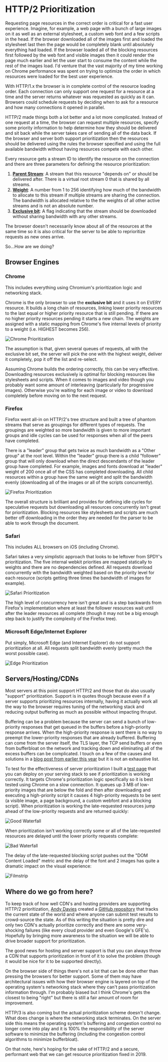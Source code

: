 # HTTP/2 Prioritization

Requesting page resources in the correct order is critical for a fast user experience. Imagine, for example, a web page with a bunch of large images on it as well as an external stylesheet, a custom web font and a few scripts in the head. If the browser downloaded all of the images first and loaded the stylesheet last then the page would be completely blank until absolutely everything had loaded. If the browser loaded all of the blocking resources first followed by the web font and visible images then it could render the page much earlier and let the user start to consume the content while the rest of the images load. I'd venture that the vast majority of my time working on Chrome performance was spent on trying to optimize the order in which resources were loaded for the best user experience.

With HTTP/1.x the browser is in complete control of the resource loading order. Each connection can only support one request for a resource at a time and the server returns whatever was requested as quickly as it can. Browsers could schedule requests by deciding when to ask for a resource and how many connections it opened in parallel.

HTTP/2 made things both a lot better and a lot more complicated. Instead of one request at a time, the browser can request multiple resources, specify some priority information to help determine how they should be delivered and sit back while the server takes care of sending all of the data back. If the browser and server both support prioritization then the resources should be delivered using the rules the browser specified and using the full available bandwidth without having resources compete with each other.

Every resource gets a stream ID to identify the resource on the connection and there are three parameters for defining the resource prioritization:

1. **[Parent Stream](https://http2.github.io/http2-spec/#pri-depend)**: A stream that this resource "depends on" or should be delivered after. There is a virtual root stream 0 that is shared by all streams.
1. **[Weight](https://http2.github.io/http2-spec/#rfc.section.5.3.2)**: A number from 1 to 256 identifying how much of the bandwidth to allocate to this stream if multiple streams are sharing the connection. The bandwidth is allocated relative to the the weights of all other active streams and is not an absolute number.
1. **[Exclusive bit](https://http2.github.io/http2-spec/#HEADERS)**: A flag indicating that the stream should be downloaded without sharing bandwidth with any other streams.

The browser doesn't necessarily know about all of the resources at the same time so it is also critical for the server to be able to reprioritize requests as new ones arrive.

So...How are we doing?

## Browser Engines

### Chrome
This includes everything using Chromium's prioritization logic and networking stack.

Chrome is the only browser to use the **exclusive bit** and it uses it on EVERY resource. It builds a long chain of resources, linking lower priority resources to the last equal or higher priority resource that is still pending. If there are no higher priority resources pending it starts a new chain. The weights are assigned with a static mapping from Chrome's five internal levels of priority to a weight (i.e. HIGHEST becomes 256).

![Chrome Prioritization](chrome.png)

The assumption is that, given several queues of requests, all with the exclusive bit set, the server will pick the one with the highest weight, deliver it completely, pop it off the list and re-select.

Assuming Chrome builds the ordering correctly, this can be very effective. Downloading resources exclusively is optimal for blocking resources like stylesheets and scripts. When it comes to images and video though you probably want some amount of interleaving (particularly for progressive images). Otherwise you're waiting for each image or video to download completely before moving on to the next request. 

### Firefox
Firefox went all-in on HTTP/2's tree structure and built a tree of phantom streams that serve as groupings for different types of requests. The groupings are weighted so more bandwidth is given to more important groups and idle cycles can be used for responses when all of the peers have completed.

There is a "leader" group that gets twice as much bandwidth as a "Other group" at the root level. Within the "leader" group there is a child "follower" group that will only download when the direct descendants of the leader group have completed. For example, images and fonts download at "leader" weight of 200 once all of the CSS has completed downloading. All child resources within a group have the same weight and split the bandwidth evenly (downloading all of the images or all of the scripts concurrently).

![Firefox Prioritization](firefox.png)

The overall structure is brilliant and provides for defining idle cycles for speculative requests but downloading all resources concurrently isn't great for prioritization. Blocking resources like stylesheets and scripts are much better off downloading in the order they are needed for the parser to be able to work through the document.

### Safari
This includes ALL browsers on iOS (including Chrome).

Safari takes a very simplistic approach that looks to be leftover from SPDY's prioritization. The five internal webkit priorities are mapped statically to weights and there are no dependencies defined. All requests download concurrently with the bandwidth weighted based on the priority level for each resource (scripts getting three times the bandwidth of images for example).

![Safari Prioritization](safari.png)

The high level of concurrency here isn't great and is a step backwards from Firefox's implementation where at least the follower resources wait until after the leader resources all complete (though it may not be a big enough step back to justify the complexity of the Firefox tree).

### Microsoft Edge/Internet Explorer

Put simply, Microsoft Edge (and Internet Explorer) do not support prioritization at all. All requests split bandwidth evenly (pretty much the worst possible case).

![Edge Prioritization](edge.png)

## Servers/Hosting/CDNs

Most servers at this point support HTTP/2 and those that do also usually "support" prioritization. Support is in quotes though because even if a server supports prioritizing resources internally, having it actually work all the way to the browser requires tuning of the networking stack and reducing output buffering as much as possible without impacting thruput.

Buffering can be a problem because the server can send a bunch of low-priority responses that get queued in the buffers before a high-priority response arrives. When the high-priority response is sent there is no way to preempt the lower-priority responses that are already buffered. Buffering can come from the server itself, the TLS layer, the TCP send buffers or even from bufferbloat on the network and tracking down and eliminating all of the excess buffers can be complicated. I touch on a few of the causes and solutions in a [blog post from earlier this year](https://blog.cloudflare.com/http-2-prioritization-with-nginx/) but it is not an exhaustive list.

To test for the effectiveness of server prioritization I built a [test page](https://github.com/pmeenan/http2priorities) that you can deploy on your serving stack to see if prioritization is working correctly. It targets Chrome's prioritization logic specifically so it is best tested using Chrome on a slow connection. It queues up 3 MB of low-priority images that are below the fold and then after downloading and executing a high-priority script it causes 4 high-priority requests to be sent (a visible image, a page background, a custom webfont and a blocking script). When prioritization is working the late-requested resources jump ahead of the low-priority requests and are returned quickly:

![Good Waterfall](waterfall_good.png)

When prioritization isn't working correctly some or all of the late-requested resources are delayed until the lower priority requests complete:

![Bad Waterfall](waterfall_bad.png)

The delay of the late-requested blocking script pushes out the "DOM Content Loaded" metric and the delay of the font and 2 images has quite a dramatic impact on the visual experience:

![Filmstrip](filmstrip.png)

## Where do we go from here?

To keep track of how well CDN's and hosting providers are supporting HTTP/2 prioritization, [Andy Davies](https://twitter.com/AndyDavies) created a [GitHub repository](https://github.com/andydavies/http2-prioritization-issues) that tracks the current state of the world and where anyone can submit test results to crowd-source the state. As of this writing the situation is pretty dire and only two CDN's actually prioritize correctly and there are some very-shocking failures (like every cloud provider and even Google's GFE's). Hopefully by bringing more awareness to the situation we will be able to drive broader support for prioritization.

The good news for hosting and server support is that you can always throw a CDN that supports prioritization in front of it to solve the problem (though it would be nice for it to be supported directly).

On the browser side of things there's not a lot that can be done other than pressing the browsers for better support. Some of them may have architectural issues with how their browser engine is layered on top of the operating system's networking stack where they can't pass prioritization information through. I'm probably biased but I think Chrome's gets the closest to being "right" but there is still a fair amount of room for improvement.

HTTP/3 is also coming but the actual prioritization scheme doesn't change. What does change is where the networking stack terminates. On the server side this means the operating system's buffering and congestion control no longer come into play and it is 100% the responsibility of the server software to minimize the buffering (including the congestion control algorithms to minimize bufferbloat).

On that note, here's hoping for the sake of HTTP/2 and a secure, performant web that we can get resource prioritization fixed in 2019.
